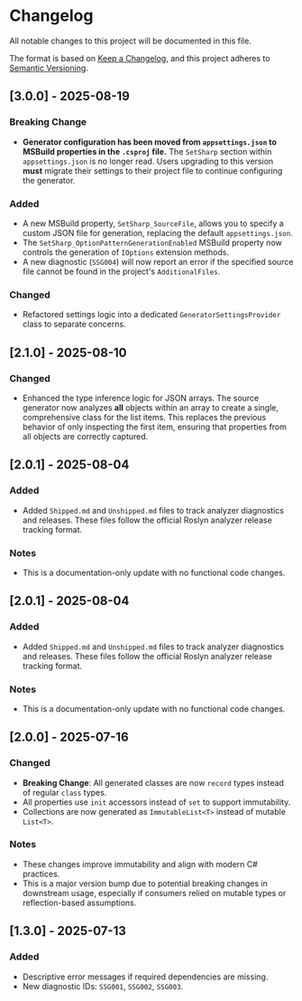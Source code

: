 # Changelog

All notable changes to this project will be documented in this file.

The format is based on [Keep a Changelog](https://keepachangelog.com/en/1.0.0/),
and this project adheres to [Semantic Versioning](https://semver.org/spec/v2.0.0.html).

## [3.0.0] - 2025-08-19
### Breaking Change
- **Generator configuration has been moved from `appsettings.json` to MSBuild properties in the `.csproj` file.** The `SetSharp` section within `appsettings.json` is no longer read. Users upgrading to this version **must** migrate their settings to their project file to continue configuring the generator.

### Added
- A new MSBuild property, `SetSharp_SourceFile`, allows you to specify a custom JSON file for generation, replacing the default `appsettings.json`.
- The `SetSharp_OptionPatternGenerationEnabled` MSBuild property now controls the generation of `IOptions` extension methods.
- A new diagnostic (`SSG004`) will now report an error if the specified source file cannot be found in the project's `AdditionalFiles`.

### Changed
- Refactored settings logic into a dedicated `GeneratorSettingsProvider` class to separate concerns.

## [2.1.0] - 2025-08-10
### Changed
- Enhanced the type inference logic for JSON arrays. The source generator now analyzes **all** objects within an array to create a single, comprehensive class for the list items. This replaces the previous behavior of only inspecting the first item, ensuring that properties from all objects are correctly captured.

## [2.0.1] - 2025-08-04
### Added
- Added `Shipped.md` and `Unshipped.md` files to track analyzer diagnostics and releases. These files follow the official Roslyn analyzer release tracking format.

### Notes
- This is a documentation-only update with no functional code changes.

## [2.0.1] - 2025-08-04
### Added
- Added `Shipped.md` and `Unshipped.md` files to track analyzer diagnostics and releases.
  These files follow the official Roslyn analyzer release tracking format.

### Notes
- This is a documentation-only update with no functional code changes.


## [2.0.0] - 2025-07-16
### Changed
- **Breaking Change**: All generated classes are now `record` types instead of regular `class` types.
- All properties use `init` accessors instead of `set` to support immutability.
- Collections are now generated as `ImmutableList<T>` instead of mutable `List<T>`.

### Notes
- These changes improve immutability and align with modern C# practices.
- This is a major version bump due to potential breaking changes in downstream usage, especially if consumers relied on mutable types or reflection-based assumptions.

## [1.3.0] - 2025-07-13
### Added
- Descriptive error messages if required dependencies are missing.
- New diagnostic IDs: `SSG001`, `SSG002`, `SSG003`.


